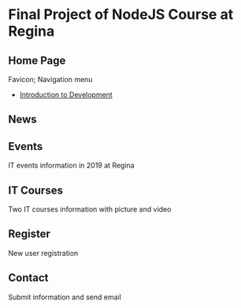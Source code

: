 # Final Project of NodeJS Course at Regina 
## Home Page
Favicon; Navigation menu
* [Introduction to Development](https://zhaoyzhcyx.github.io/FinalProjectNodeJS/) 
## News
## Events
IT events information in 2019 at Regina
## IT Courses
Two IT courses information with picture and video 
## Register
New user registration
## Contact
Submit information and send email